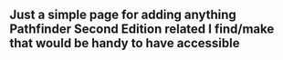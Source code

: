 ## Just a simple page for adding anything Pathfinder Second Edition related I find/make that would be handy to have accessible
